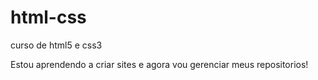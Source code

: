# html-css
 curso de html5 e css3

Estou aprendendo a criar sites e agora vou gerenciar meus repositorios!

